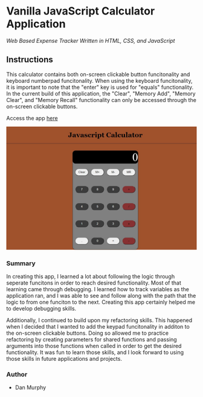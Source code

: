 # Vanilla JavaScript Calculator Application

_Web Based Expense Tracker Written in HTML, CSS, and JavaScript_

## Instructions


This calculator contains both on-screen clickable button funcitonality and keyboard numberpad funcitonality. When using the keyboard funcitonality, it is important to note that the "enter" key is used for "equals" functionality. In the current build of this application, the "Clear", "Memory Add", "Memory Clear", and "Memory Recall" functionality can only be accessed through the on-screen clickable buttons. 


Access the app [here](https://danielmurphy1.github.io/CalculatorApp/)

![CalculatorApp Screen](https://github.com/danielmurphy1/CalculatorApp/blob/master/CalculatorImage.JPG)

### Summary

In creating this app, I learned a lot about following the logic through seperate funcitons in order to reach desired functionality. Most of that learning came through debugging. I learned how to track variables as the application ran, and I was able to see and follow along with the path that the logic to from one funciton to the next. Creating this app certainly helped me to develop debugging skills. 

Additionally, I continued to build upon my refactoring skills. This happened when I decided that I wanted to add the keypad funcitonality in additon to the on-screen clickable buttons. Doing so allowed me to practice refactoring by creating parameters for shared functions and passing arguments into those functions when called in order to get the desired functionality. It was fun to learn those skills, and I look forward to using those skills in future applications and projects. 

### Author

- Dan Murphy